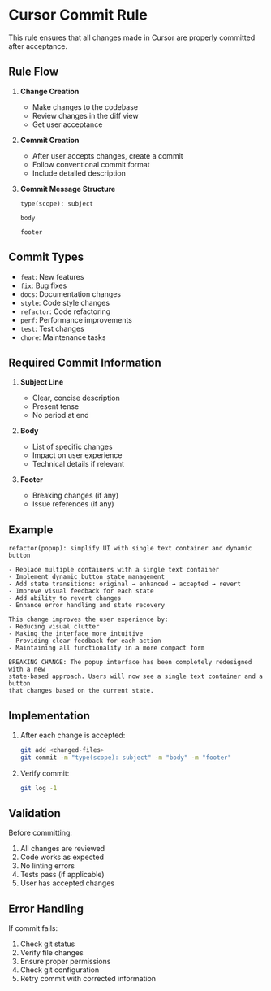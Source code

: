 # Cursor Commit Rule

This rule ensures that all changes made in Cursor are properly committed after acceptance.

## Rule Flow

1. **Change Creation**
   - Make changes to the codebase
   - Review changes in the diff view
   - Get user acceptance

2. **Commit Creation**
   - After user accepts changes, create a commit
   - Follow conventional commit format
   - Include detailed description

3. **Commit Message Structure**
   ```
   type(scope): subject

   body

   footer
   ```

## Commit Types

- `feat`: New features
- `fix`: Bug fixes
- `docs`: Documentation changes
- `style`: Code style changes
- `refactor`: Code refactoring
- `perf`: Performance improvements
- `test`: Test changes
- `chore`: Maintenance tasks

## Required Commit Information

1. **Subject Line**
   - Clear, concise description
   - Present tense
   - No period at end

2. **Body**
   - List of specific changes
   - Impact on user experience
   - Technical details if relevant

3. **Footer**
   - Breaking changes (if any)
   - Issue references (if any)

## Example

```
refactor(popup): simplify UI with single text container and dynamic button

- Replace multiple containers with a single text container
- Implement dynamic button state management
- Add state transitions: original → enhanced → accepted → revert
- Improve visual feedback for each state
- Add ability to revert changes
- Enhance error handling and state recovery

This change improves the user experience by:
- Reducing visual clutter
- Making the interface more intuitive
- Providing clear feedback for each action
- Maintaining all functionality in a more compact form

BREAKING CHANGE: The popup interface has been completely redesigned with a new
state-based approach. Users will now see a single text container and a button
that changes based on the current state.
```

## Implementation

1. After each change is accepted:
   ```bash
   git add <changed-files>
   git commit -m "type(scope): subject" -m "body" -m "footer"
   ```

2. Verify commit:
   ```bash
   git log -1
   ```

## Validation

Before committing:
1. All changes are reviewed
2. Code works as expected
3. No linting errors
4. Tests pass (if applicable)
5. User has accepted changes

## Error Handling

If commit fails:
1. Check git status
2. Verify file changes
3. Ensure proper permissions
4. Check git configuration
5. Retry commit with corrected information 